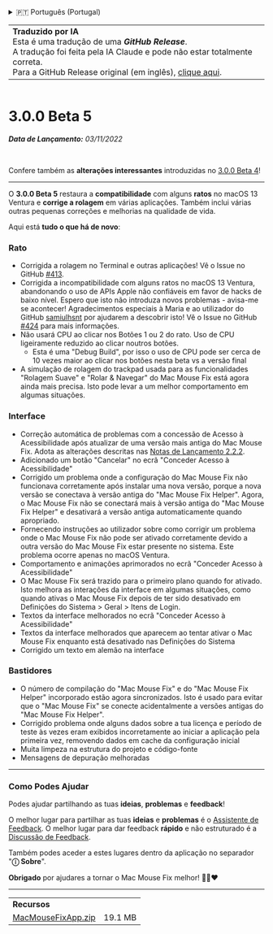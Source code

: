 <details>
<summary>🇵🇹 Português (Portugal)</summary>

[🇬🇧 English (GitHub)](https://github.com/noah-nuebling/mac-mouse-fix/releases/tag/3.0.0-Beta-5)\
[🇦🇩 Català](https://redirect.macmousefix.com/?target=mmf-release&tag=3.0.0-Beta-5&locale=ca)\
[🇩🇪 Deutsch](https://redirect.macmousefix.com/?target=mmf-release&tag=3.0.0-Beta-5&locale=de)\
[🇪🇸 Español](https://redirect.macmousefix.com/?target=mmf-release&tag=3.0.0-Beta-5&locale=es)\
[🇫🇷 Français](https://redirect.macmousefix.com/?target=mmf-release&tag=3.0.0-Beta-5&locale=fr)\
[🇮🇩 Indonesia](https://redirect.macmousefix.com/?target=mmf-release&tag=3.0.0-Beta-5&locale=id)\
[🇮🇹 Italiano](https://redirect.macmousefix.com/?target=mmf-release&tag=3.0.0-Beta-5&locale=it)\
[🇭🇺 Magyar](https://redirect.macmousefix.com/?target=mmf-release&tag=3.0.0-Beta-5&locale=hu)\
[🇳🇱 Nederlands](https://redirect.macmousefix.com/?target=mmf-release&tag=3.0.0-Beta-5&locale=nl)\
[🇵🇱 Polski](https://redirect.macmousefix.com/?target=mmf-release&tag=3.0.0-Beta-5&locale=pl)\
[🇧🇷 Português (Brasil)](https://redirect.macmousefix.com/?target=mmf-release&tag=3.0.0-Beta-5&locale=pt-BR)\
**🇵🇹 Português (Portugal)**\
[🇷🇴 Română](https://redirect.macmousefix.com/?target=mmf-release&tag=3.0.0-Beta-5&locale=ro)\
[🇸🇪 Svenska](https://redirect.macmousefix.com/?target=mmf-release&tag=3.0.0-Beta-5&locale=sv)\
[🇻🇳 Tiếng Việt](https://redirect.macmousefix.com/?target=mmf-release&tag=3.0.0-Beta-5&locale=vi)\
[🇹🇷 Türkçe](https://redirect.macmousefix.com/?target=mmf-release&tag=3.0.0-Beta-5&locale=tr)\
[🇨🇿 Čeština](https://redirect.macmousefix.com/?target=mmf-release&tag=3.0.0-Beta-5&locale=cs)\
[🇬🇷 Ελληνικά](https://redirect.macmousefix.com/?target=mmf-release&tag=3.0.0-Beta-5&locale=el)\
[🇷🇺 Русский](https://redirect.macmousefix.com/?target=mmf-release&tag=3.0.0-Beta-5&locale=ru)\
[🇺🇦 Українська](https://redirect.macmousefix.com/?target=mmf-release&tag=3.0.0-Beta-5&locale=uk)\
[🇮🇱 עברית](https://redirect.macmousefix.com/?target=mmf-release&tag=3.0.0-Beta-5&locale=he)\
[🇸🇦 العربية](https://redirect.macmousefix.com/?target=mmf-release&tag=3.0.0-Beta-5&locale=ar)\
[🇮🇳 हिन्दी](https://redirect.macmousefix.com/?target=mmf-release&tag=3.0.0-Beta-5&locale=hi)\
[🇹🇭 ไทย](https://redirect.macmousefix.com/?target=mmf-release&tag=3.0.0-Beta-5&locale=th)\
[🇨🇳 中文 (简体)](https://redirect.macmousefix.com/?target=mmf-release&tag=3.0.0-Beta-5&locale=zh-Hans)\
[🇨🇳 中文 (繁體)](https://redirect.macmousefix.com/?target=mmf-release&tag=3.0.0-Beta-5&locale=zh-Hant)\
[🇭🇰 中文（香港)](https://redirect.macmousefix.com/?target=mmf-release&tag=3.0.0-Beta-5&locale=zh-HK)\
[🇯🇵 日本語](https://redirect.macmousefix.com/?target=mmf-release&tag=3.0.0-Beta-5&locale=ja)\
[🇰🇷 한국어](https://redirect.macmousefix.com/?target=mmf-release&tag=3.0.0-Beta-5&locale=ko)\
[Help translate Mac Mouse Fix to different languages!](https://github.com/noah-nuebling/mac-mouse-fix/discussions/731)
</details>
<table align=><td>
<b>Traduzido por IA</b><br>
Esta é uma tradução de uma <b><em>GitHub Release</em></b>.<br>
A tradução foi feita pela IA Claude e pode não estar totalmente correta.<br>
Para a GitHub Release original (em inglês), <a href="https://github.com/noah-nuebling/mac-mouse-fix/releases/tag/3.0.0-Beta-5">clique aqui</a>.
</td></table>

<table></table>

# 3.0.0 Beta 5
***Data de Lançamento:** 03/11/2022*

<br>

Confere também as **alterações interessantes** introduzidas no [3.0.0 Beta 4](https://github.com/noah-nuebling/mac-mouse-fix/releases/tag/3.0.0-Beta-4)!

---

O **3.0.0 Beta 5** restaura a **compatibilidade** com alguns **ratos** no macOS 13 Ventura e **corrige a rolagem** em várias aplicações.
Também inclui várias outras pequenas correções e melhorias na qualidade de vida.

Aqui está **tudo o que há de novo**:

### Rato

- Corrigida a rolagem no Terminal e outras aplicações! Vê o Issue no GitHub [#413](https://github.com/noah-nuebling/mac-mouse-fix/issues/413).
- Corrigida a incompatibilidade com alguns ratos no macOS 13 Ventura, abandonando o uso de APIs Apple não confiáveis em favor de hacks de baixo nível. Espero que isto não introduza novos problemas - avisa-me se acontecer! Agradecimentos especiais à Maria e ao utilizador do GitHub [samiulhsnt](https://github.com/samiulhsnt) por ajudarem a descobrir isto! Vê o Issue no GitHub [#424](https://github.com/noah-nuebling/mac-mouse-fix/issues/424) para mais informações.
- Não usará CPU ao clicar nos Botões 1 ou 2 do rato. Uso de CPU ligeiramente reduzido ao clicar noutros botões.
    - Esta é uma "Debug Build", por isso o uso de CPU pode ser cerca de 10 vezes maior ao clicar nos botões nesta beta vs a versão final
- A simulação de rolagem do trackpad usada para as funcionalidades "Rolagem Suave" e "Rolar & Navegar" do Mac Mouse Fix está agora ainda mais precisa. Isto pode levar a um melhor comportamento em algumas situações.

### Interface

- Correção automática de problemas com a concessão de Acesso à Acessibilidade após atualizar de uma versão mais antiga do Mac Mouse Fix. Adota as alterações descritas nas [Notas de Lançamento 2.2.2](https://github.com/noah-nuebling/mac-mouse-fix/releases/tag/2.2.2).
- Adicionado um botão "Cancelar" no ecrã "Conceder Acesso à Acessibilidade"
- Corrigido um problema onde a configuração do Mac Mouse Fix não funcionava corretamente após instalar uma nova versão, porque a nova versão se conectava à versão antiga do "Mac Mouse Fix Helper". Agora, o Mac Mouse Fix não se conectará mais à versão antiga do "Mac Mouse Fix Helper" e desativará a versão antiga automaticamente quando apropriado.
- Fornecendo instruções ao utilizador sobre como corrigir um problema onde o Mac Mouse Fix não pode ser ativado corretamente devido a outra versão do Mac Mouse Fix estar presente no sistema. Este problema ocorre apenas no macOS Ventura.
- Comportamento e animações aprimorados no ecrã "Conceder Acesso à Acessibilidade"
- O Mac Mouse Fix será trazido para o primeiro plano quando for ativado. Isto melhora as interações da interface em algumas situações, como quando ativas o Mac Mouse Fix depois de ter sido desativado em Definições do Sistema > Geral > Itens de Login.
- Textos da interface melhorados no ecrã "Conceder Acesso à Acessibilidade"
- Textos da interface melhorados que aparecem ao tentar ativar o Mac Mouse Fix enquanto está desativado nas Definições do Sistema
- Corrigido um texto em alemão na interface

### Bastidores

- O número de compilação do "Mac Mouse Fix" e do "Mac Mouse Fix Helper" incorporado estão agora sincronizados. Isto é usado para evitar que o "Mac Mouse Fix" se conecte acidentalmente a versões antigas do "Mac Mouse Fix Helper".
- Corrigido problema onde alguns dados sobre a tua licença e período de teste às vezes eram exibidos incorretamente ao iniciar a aplicação pela primeira vez, removendo dados em cache da configuração inicial
- Muita limpeza na estrutura do projeto e código-fonte
- Mensagens de depuração melhoradas

---

### Como Podes Ajudar

Podes ajudar partilhando as tuas **ideias**, **problemas** e **feedback**!

O melhor lugar para partilhar as tuas **ideias** e **problemas** é o [Assistente de Feedback](https://noah-nuebling.github.io/mac-mouse-fix-feedback-assistant/?type=bug-report).
O melhor lugar para dar feedback **rápido** e não estruturado é a [Discussão de Feedback](https://github.com/noah-nuebling/mac-mouse-fix/discussions/366).

Também podes aceder a estes lugares dentro da aplicação no separador "**ⓘ Sobre**".

**Obrigado** por ajudares a tornar o Mac Mouse Fix melhor! 💙💛❤️

---

<table align="start">
<tr>
    <td colspan=2>
        <b>Recursos</b>
    </td>
</tr>
<tr>
    <td><a href="https://github.com/noah-nuebling/mac-mouse-fix/releases/download/3.0.0-Beta-5/MacMouseFixApp.zip">MacMouseFixApp.zip</a></td>
    <td>19.1 MB</td>
</tr>
</table>